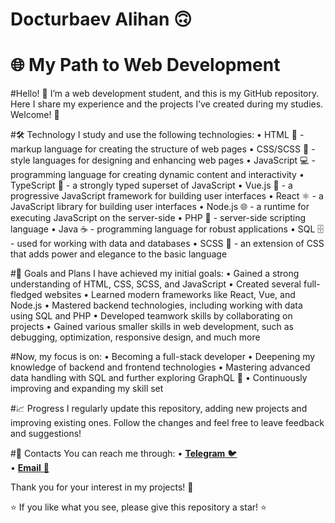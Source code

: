 # Docturbaev Alihan 🙃
# 🌐 My Path to Web Development

#Hello! 👋 I’m a web development student, and this is my GitHub repository. Here I share my experience and the projects I’ve created during my studies. Welcome! 🎉

#🛠️ Technology
I study and use the following technologies:
• HTML 🌟 - markup language for creating the structure of web pages
• CSS/SCSS 🎨 - style languages for designing and enhancing web pages
• JavaScript 💻 - programming language for creating dynamic content and interactivity
• TypeScript 🔐 - a strongly typed superset of JavaScript
• Vue.js 🖖 - a progressive JavaScript framework for building user interfaces
• React ⚛️ - a JavaScript library for building user interfaces
• Node.js 🌐 - a runtime for executing JavaScript on the server-side
• PHP 🐘 - server-side scripting language
• Java ☕ - programming language for robust applications
• SQL 🗄️ - used for working with data and databases
• SCSS 🎨 - an extension of CSS that adds power and elegance to the basic language

#🌱 Goals and Plans
I have achieved my initial goals:
• Gained a strong understanding of HTML, CSS, SCSS, and JavaScript
• Created several full-fledged websites
• Learned modern frameworks like React, Vue, and Node.js
• Mastered backend technologies, including working with data using SQL and PHP
• Developed teamwork skills by collaborating on projects
• Gained various smaller skills in web development, such as debugging, optimization, responsive design, and much more

#Now, my focus is on:
• Becoming a full-stack developer
• Deepening my knowledge of backend and frontend technologies
• Mastering advanced data handling with SQL and further exploring GraphQL 🔗
• Continuously improving and expanding my skill set

#📈 Progress
I regularly update this repository, adding new projects and improving existing ones. Follow the changes and feel free to leave feedback and suggestions!

#🤝 Contacts
You can reach me through:
• [**Telegram** 🐦](https://t.me/slogk5)  
• [**Email** 📧](mailto:sloganloh69@gmail.com)

Thank you for your interest in my projects! 🚀

⭐️ If you like what you see, please give this repository a star! ⭐️
